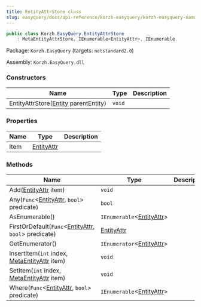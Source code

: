 ```yaml
---
title: EntityAttrStore class
slug: easyquery/docs/api-reference/korzh-easyquery/korzh-easyquery-namespace/entityattrstore-class
---
```



```csharp
public class Korzh.EasyQuery.EntityAttrStore
    : MetaEntityAttrStore, IEnumerable<EntityAttr>, IEnumerable

```
Package: `Korzh.EasyQuery` (targets: `netstandard2.0`)

Assembly: `Korzh.EasyQuery.dll`

### Constructors

| Name | Type | Description | 
| --- | --- | --- | 
| EntityAttrStore([Entity](/api-reference/korzh-easyquery/korzh-easyquery-namespace/entity-class) parentEntity) | `void` |  | 


### Properties

| Name | Type | Description | 
| --- | --- | --- | 
| Item | [EntityAttr](/api-reference/korzh-easyquery/korzh-easyquery-namespace/entityattr-class) |  | 


### Methods

| Name | Type | Description | 
| --- | --- | --- | 
| Add([EntityAttr](/api-reference/korzh-easyquery/korzh-easyquery-namespace/entityattr-class) item) | `void` |  | 
| Any(`Func`&lt;[EntityAttr](/api-reference/korzh-easyquery/korzh-easyquery-namespace/entityattr-class), `bool`&gt; predicate) | `bool` |  | 
| AsEnumerable() | `IEnumerable`&lt;[EntityAttr](/api-reference/korzh-easyquery/korzh-easyquery-namespace/entityattr-class)&gt; |  | 
| FirstOrDefault(`Func`&lt;[EntityAttr](/api-reference/korzh-easyquery/korzh-easyquery-namespace/entityattr-class), `bool`&gt; predicate) | [EntityAttr](/api-reference/korzh-easyquery/korzh-easyquery-namespace/entityattr-class) |  | 
| GetEnumerator() | `IEnumerator`&lt;[EntityAttr](/api-reference/korzh-easyquery/korzh-easyquery-namespace/entityattr-class)&gt; |  | 
| InsertItem(`int` index, [MetaEntityAttr](/api-reference/easydata-core/easydata-namespace/metaentityattr-class) item) | `void` |  | 
| SetItem(`int` index, [MetaEntityAttr](/api-reference/easydata-core/easydata-namespace/metaentityattr-class) item) | `void` |  | 
| Where(`Func`&lt;[EntityAttr](/api-reference/korzh-easyquery/korzh-easyquery-namespace/entityattr-class), `bool`&gt; predicate) | `IEnumerable`&lt;[EntityAttr](/api-reference/korzh-easyquery/korzh-easyquery-namespace/entityattr-class)&gt; |  |